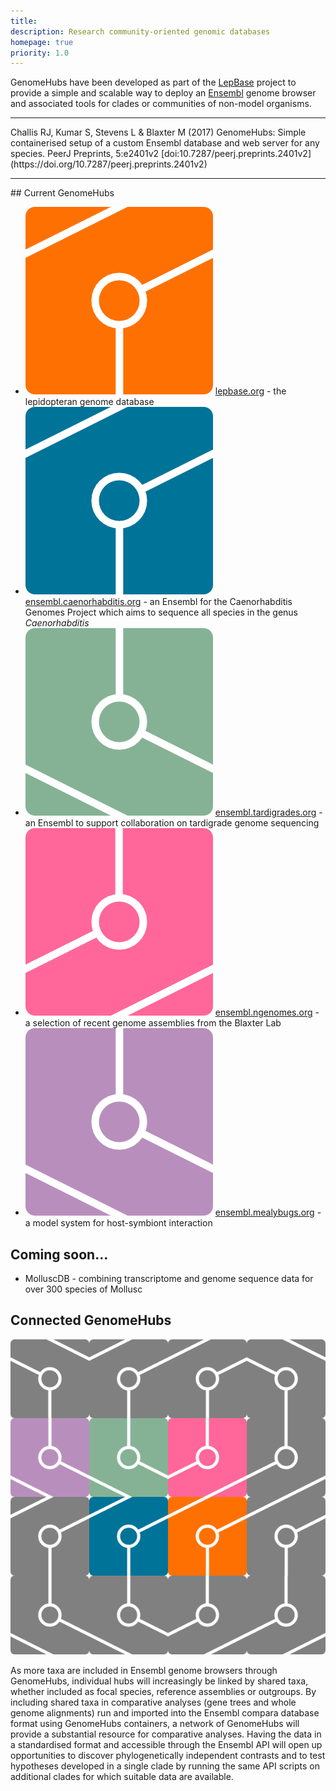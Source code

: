 ```yaml
---
title:
description: Research community-oriented genomic databases
homepage: true
priority: 1.0
---
```


GenomeHubs have been developed as part of the [LepBase](http://lepbase.org) project to provide a simple and scalable way to deploy an [Ensembl](http://www.ensembl.org) genome browser and associated tools for clades or communities of non-model organisms.

<hr/>
Challis RJ, Kumar S, Stevens L & Blaxter M (2017) GenomeHubs: Simple containerised setup of a custom Ensembl database and web server for any species. PeerJ Preprints, 5:e2401v2 [doi:10.7287/peerj.preprints.2401v2](https://doi.org/10.7287/peerj.preprints.2401v2)
<hr/>
## Current GenomeHubs

* ![lepbase](lepbase.png) [lepbase.org](http://lepbase.org) - the lepidopteran genome database
* ![cgp](cgp.png) [ensembl.caenorhabditis.org](http://ensembl.caenorhabditis.org) - an Ensembl for the Caenorhabditis Genomes Project which aims to sequence all species in the genus *Caenorhabditis*
* ![tardibase](tardibase.png) [ensembl.tardigrades.org](http://ensembl.tardigrades.org) - an Ensembl to support collaboration on tardigrade genome sequencing
* ![ngenomes](ngenomes.png) [ensembl.ngenomes.org](http://ensembl.ngenomes.org) - a selection of recent genome assemblies from the Blaxter Lab
* ![mealybugbase](mealybugbase.png) [ensembl.mealybugs.org](http://ensembl.mealybugs.org) - a model system for host-symbiont interaction

## Coming soon...
* MolluscDB - combining transcriptome and genome sequence data for over 300 species of Mollusc

## Connected GenomeHubs

![Linking GenomeHubs](genomehubs-logo-multi.png)

As more taxa are included in Ensembl genome browsers through GenomeHubs, individual hubs will increasingly be linked by shared taxa, whether included as focal species, reference assemblies or outgroups.
By including shared taxa in comparative analyses (gene trees and whole genome alignments) run and imported into the Ensembl compara database format using GenomeHubs containers, a
network of GenomeHubs will provide a substantial resource for comparative analyses. Having the data in a standardised format and accessible through the Ensembl API will open up opportunities to discover
phylogenetically independent contrasts and to test hypotheses developed in a single clade by running the same API scripts on additional clades for which suitable data are available.
